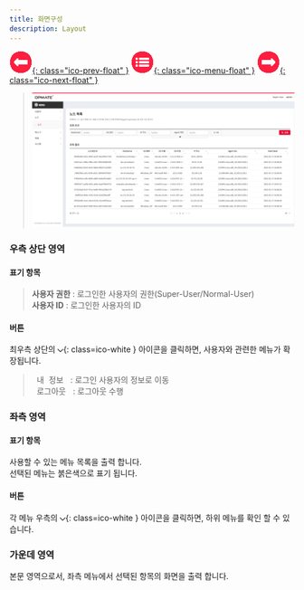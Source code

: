 ```yaml
---
title: 화면구성
description: Layout
---
```


<link rel="stylesheet" type="text/css" href="../css/opme.css">

<!-- Defined -->
[layout]: img/layout.png
[arrow-down]: img/icon/ico-arrow-down.png

<!-- Floating Menu -->
[prev]: Login.html "로그인"
[menu]: index.html "목차"
[next]: User.html "사용자"
[ico-prev]: img/icon/ico-prev.png
[ico-menu]: img/icon/ico-menu.png
[ico-next]: img/icon/ico-next.png
[![이전][ico-prev]{: class="ico-prev-float" }][prev]
[![목차][ico-menu]{: class="ico-menu-float" }][menu]
[![다음][ico-next]{: class="ico-next-float" }][next]


> ![화면구성][layout]

### 우측 상단 영역

#### 표기 항목
> **사용자 권한** : 로그인한 사용자의 권한(Super-User/Normal-User)  
> **사용자 ID** : 로그인한 사용자의 ID  

#### 버튼
최우측 상단의 ![메뉴][arrow-down]{: class=ico-white } 아이콘을 클릭하면, 사용자와 관련한 메뉴가 확장됩니다.  
> <kbd class="btn-gray">&nbsp;내 정보&nbsp;</kbd> : 로그인 사용자의 정보로 이동  
> <kbd class="btn-gray">&nbsp;로그아웃&nbsp;</kbd> : 로그아웃 수행  
 
### 좌측 영역

#### 표기 항목
사용할 수 있는 메뉴 목록을 출력 합니다.  
선택된 메뉴는 붉은색으로 표기 됩니다.

#### 버튼
각 메뉴 우측의 ![메뉴][arrow-down]{: class=ico-white } 아이콘을 클릭하면, 하위 메뉴를 확인 할 수 있습니다.

### 가운데 영역
본문 영역으로서, 좌측 메뉴에서 선택된 항목의 화면을 출력 합니다.
